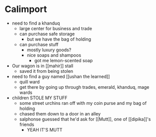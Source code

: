 # Calimport
- need to find a khanduq
	- large center for business and trade
	- can purchase safe storage
		- but we have the bag of holding
	- can purchase stuff
		- mostly luxury goods?
		- nice soaps and shampoos
			- got me lemon-scented soap
- Our wagon is in [[mahir]] stall
	- saved it from being stolen
- need to find a guy named [[ushan the learned]]
	- quill ward
	- get there by going up through trades, emerald, khanduq, mage wards
- children STOLE MY STUFF
	- some street urchins ran off with my coin purse and my bag of holding
	- chased them down to a door in an alley
	- salphonse guessed that he'd ask for [[Mutt]], one of [[dipika]]'s friends
		- YEAH IT'S MUTT